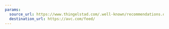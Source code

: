 ```yaml
---
params:
  source_url: https://www.thingelstad.com/.well-known/recommendations.opml
  destination_url: https://avc.com/feed/
---
```

